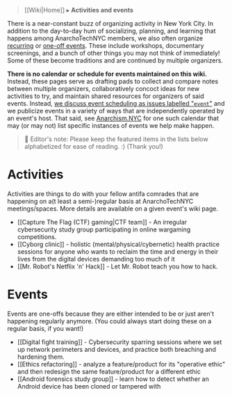 > [[Wiki|Home]] ▸ **Activities and events**

There is a near-constant buzz of organizing activity in New York City. In addition to the day-to-day hum of socializing, planning, and learning that happens among AnarchoTechNYC members, we also often organize [recurring](#activities) or [one-off events](#events). These include workshops, documentary screenings, and a bunch of other things you may not think of immediately! Some of these become traditions and are continued by multiple organizers.

**There is no calendar or schedule for events maintained on this wiki.** Instead, these pages serve as drafting pads to collect and compare notes between multiple organizers, collaboratively concoct ideas for new activities to try, and maintain shared resources for organizers of said events. Instead, [we discuss event scheduling as issues labelled "`event`"](https://github.com/AnarchoTechNYC/meta/issues?q=label%3Aevent) and we publicize events in a variety of ways that are independently operated by an event's host. That said, see [Anarchism.NYC](http://anarchism.nyc/) for one such calendar that may (or may not) list specific instances of events we help make happen.

> 📝 Editor's note: Please keep the featured items in the lists below alphabetized for ease of reading. :) (Thank you!)

# Activities

Activities are things to do with your fellow antifa comrades that are happening on a(t least a semi-)regular basis at AnarchoTechNYC meetings/spaces. More details are available on a given event's wiki page.

* [[Capture The Flag (CTF) gaming|CTF team]] - An irregular cybersecurity study group participating in online wargaming competitions.
* [[Cyborg clinic]] - holistic (mental/physical/cybernetic) health practice sessions for anyone who wants to reclaim the time and energy in their lives from the digital devices demanding too much of it
* [[Mr. Robot's Netflix 'n' Hack]] - Let Mr. Robot teach you how to hack.

# Events

Events are one-offs because they are either intended to be or just aren't happening regularly anymore. (You could always start doing these on a regular basis, if you want!)

* [[Digital fight training]] - Cybersecurity sparring sessions where we set up network perimeters and devices, and practice both breaching and hardening them.
* [[Ethics refactoring]] - analyze a feature/product for its "operative ethic" and then redesign the same feature/product for a different ethic
* [[Android forensics study group]] - learn how to detect whether an Android device has been cloned or tampered with